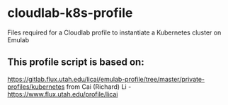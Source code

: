 # cloudlab-k8s-profile
Files required for a Cloudlab profile to instantiate a Kubernetes cluster on Emulab

## This profile script is based on:
https://gitlab.flux.utah.edu/licai/emulab-profile/tree/master/private-profiles/kubernetes from 
Cai (Richard) Li - https://www.flux.utah.edu/profile/licai
